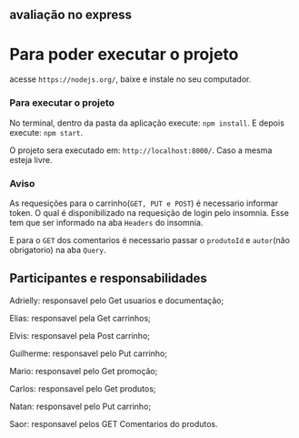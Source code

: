 ## avaliação no express

# Para poder executar o projeto

acesse `https://nodejs.org/`, baixe e instale no seu computador.

### Para executar o projeto

No terminal, dentro da pasta da aplicação execute: `npm install`.
E depois execute: `npm start`.

O projeto sera executado em: `http://localhost:8000/`.
Caso a mesma esteja livre.

### Aviso

As requesições para o carrinho(`GET, PUT e POST`) é necessario informar token.
O qual é disponibilizado na requesição de login pelo insomnia.
Esse tem que ser informado na aba `Headers` do insomnia.

E para o `GET` dos comentarios é necessario passar o `produtoId` e `autor`(não obrigatorio) na aba `Query`.

## Participantes e responsabilidades

Adrielly: responsavel pelo Get usuarios e documentação;

Elias: responsavel pela Get carrinhos;

Elvis: responsavel pela Post carrinho;

Guilherme: responsavel pelo Put carrinho;

Mario: responsavel pelo Get promoção;

Carlos: responsavel pelo Get produtos;

Natan: responsavel pelo Put carrinho;

Saor: responsavel pelos GET Comentarios do produtos.